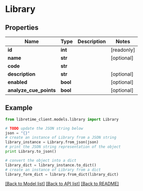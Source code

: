 # Library


## Properties

Name | Type | Description | Notes
------------ | ------------- | ------------- | -------------
**id** | **int** |  | [readonly] 
**name** | **str** |  | [optional] 
**code** | **str** |  | 
**description** | **str** |  | [optional] 
**enabled** | **bool** |  | [optional] 
**analyze_cue_points** | **bool** |  | [optional] 

## Example

```python
from libretime_client.models.library import Library

# TODO update the JSON string below
json = "{}"
# create an instance of Library from a JSON string
library_instance = Library.from_json(json)
# print the JSON string representation of the object
print Library.to_json()

# convert the object into a dict
library_dict = library_instance.to_dict()
# create an instance of Library from a dict
library_form_dict = library.from_dict(library_dict)
```
[[Back to Model list]](../README.md#documentation-for-models) [[Back to API list]](../README.md#documentation-for-api-endpoints) [[Back to README]](../README.md)


